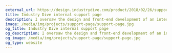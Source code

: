 ```yaml
---
external_url: https://design.industrydive.com/product/2018/02/26/support-page.html
title: Industry Dive internal support page
description: I oversaw the design and front-end development of an internal support page that is used by all Industry Dive teams.
image: /media/img/projects/support-page/support-page.jpg
og_title: Industry Dive internal support page
og_description: I oversaw the design and front-end development of an internal support page that is used by all Industry Dive teams.
og_image: /media/img/projects/support-page/support-page.jpg
og_type: website
---
```



